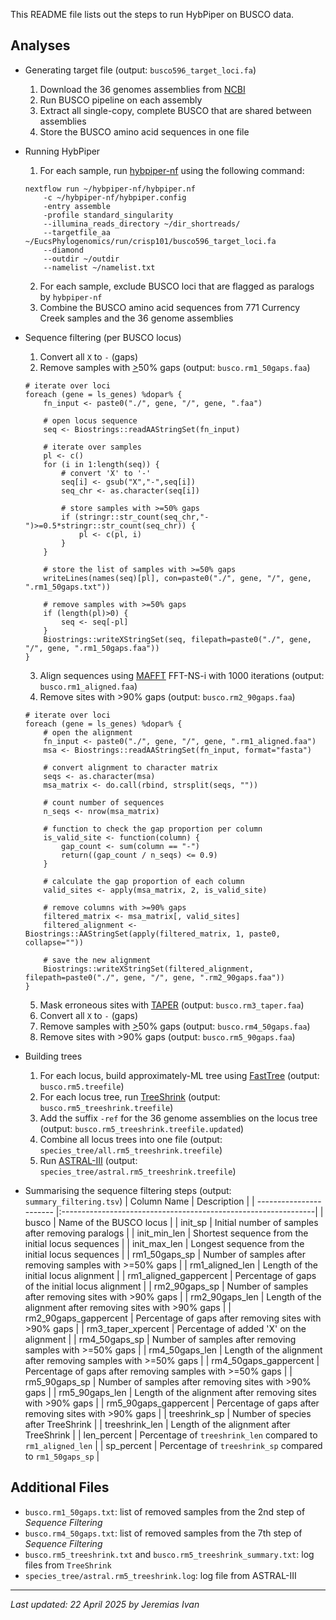 This README file lists out the steps to run HybPiper on BUSCO data.

## Analyses
- Generating target file (output: `busco596_target_loci.fa`)
    1. Download the 36 genomes assemblies from <a href="https://www.ncbi.nlm.nih.gov/bioproject/509734">NCBI</a>
    2. Run BUSCO pipeline on each assembly
    3. Extract all single-copy, complete BUSCO that are shared between assemblies
    4. Store the BUSCO amino acid sequences in one file

- Running HybPiper
    1. For each sample, run <a href="https://github.com/chrisjackson-pellicle/hybpiper-nf">hybpiper-nf</a> using the following command:
    ```
    nextflow run ~/hybpiper-nf/hybpiper.nf
        -c ~/hybpiper-nf/hybpiper.config
        -entry assemble
        -profile standard_singularity
        --illumina_reads_directory ~/dir_shortreads/
        --targetfile_aa ~/EucsPhylogenomics/run/crisp101/busco596_target_loci.fa
        --diamond
        --outdir ~/outdir
        --namelist ~/namelist.txt
    ```

    2. For each sample, exclude BUSCO loci that are flagged as paralogs by `hybpiper-nf`
    3. Combine the BUSCO amino acid sequences from 771 Currency Creek samples and the 36 genome assemblies

- Sequence filtering (per BUSCO locus)
    1. Convert all `X` to `-` (gaps)
    2. Remove samples with <u>></u>50% gaps (output: `busco.rm1_50gaps.faa`)
    ```
    # iterate over loci
    foreach (gene = ls_genes) %dopar% {
        fn_input <- paste0("./", gene, "/", gene, ".faa")

        # open locus sequence
        seq <- Biostrings::readAAStringSet(fn_input)

        # iterate over samples
        pl <- c()
        for (i in 1:length(seq)) {
            # convert 'X' to '-'
            seq[i] <- gsub("X","-",seq[i])
            seq_chr <- as.character(seq[i])

            # store samples with >=50% gaps
            if (stringr::str_count(seq_chr,"-")>=0.5*stringr::str_count(seq_chr)) {
                pl <- c(pl, i)
            }
        }

        # store the list of samples with >=50% gaps
        writeLines(names(seq)[pl], con=paste0("./", gene, "/", gene, ".rm1_50gaps.txt"))

        # remove samples with >=50% gaps
        if (length(pl)>0) {
            seq <- seq[-pl]
        }
        Biostrings::writeXStringSet(seq, filepath=paste0("./", gene, "/", gene, ".rm1_50gaps.faa"))
    }
    ```
    3. Align sequences using <a href="https://mafft.cbrc.jp/alignment/software/">MAFFT</a> FFT-NS-i with 1000 iterations (output: `busco.rm1_aligned.faa`)
    4. Remove sites with >90% gaps (output: `busco.rm2_90gaps.faa`)
    ```
    # iterate over loci
    foreach (gene = ls_genes) %dopar% {
        # open the alignment
        fn_input <- paste0("./", gene, "/", gene, ".rm1_aligned.faa")
        msa <- Biostrings::readAAStringSet(fn_input, format="fasta")

        # convert alignment to character matrix
        seqs <- as.character(msa)
        msa_matrix <- do.call(rbind, strsplit(seqs, ""))

        # count number of sequences
        n_seqs <- nrow(msa_matrix)

        # function to check the gap proportion per column
        is_valid_site <- function(column) {
            gap_count <- sum(column == "-")
            return((gap_count / n_seqs) <= 0.9)
        }

        # calculate the gap proportion of each column
        valid_sites <- apply(msa_matrix, 2, is_valid_site)

        # remove columns with >=90% gaps
        filtered_matrix <- msa_matrix[, valid_sites]
        filtered_alignment <- Biostrings::AAStringSet(apply(filtered_matrix, 1, paste0, collapse=""))

        # save the new alignment
        Biostrings::writeXStringSet(filtered_alignment, filepath=paste0("./", gene, "/", gene, ".rm2_90gaps.faa"))
    }
    ```
    5. Mask erroneous sites with <a href="https://github.com/chaoszhang/TAPER">TAPER</a> (output: `busco.rm3_taper.faa`)
    6. Convert all `X` to `-` (gaps)
    7. Remove samples with <u>></u>50% gaps (output: `busco.rm4_50gaps.faa`)
    8. Remove sites with >90% gaps (output: `busco.rm5_90gaps.faa`)

- Building trees
    1. For each locus, build approximately-ML tree using <a href="https://morgannprice.github.io/fasttree/">FastTree</a> (output: `busco.rm5.treefile`)
    2. For each locus tree, run <a href="https://github.com/uym2/TreeShrink">TreeShrink</a> (output: `busco.rm5_treeshrink.treefile`)
    3. Add the suffix `-ref` for the 36 genome assemblies on the locus tree (output: `busco.rm5_treeshrink.treefile.updated`)
    5. Combine all locus trees into one file (output: `species_tree/all.rm5_treeshrink.treefile`)
    6. Run <a href="https://github.com/smirarab/ASTRAL">ASTRAL-III</a> (output: `species_tree/astral.rm5_treeshrink.treefile`)

- Summarising the sequence filtering steps (output: `summary_filtering.tsv`)
    | Column Name             | Description                                                    |
    | ----------------------- |:---------------------------------------------------------------|
    | busco                   | Name of the BUSCO locus                                        |
    | init_sp                 | Initial number of samples after removing paralogs              |
    | init_min_len            | Shortest sequence from the initial locus sequences             |
    | init_max_len            | Longest sequence from the initial locus sequences              |
    | rm1_50gaps_sp           | Number of samples after removing samples with >=50% gaps       |
    | rm1_aligned_len         | Length of the initial locus alignment                          |
    | rm1_aligned_gappercent  | Percentage of gaps of the initial locus alignment              |
    | rm2_90gaps_sp           | Number of samples after removing sites with >90% gaps          |
    | rm2_90gaps_len          | Length of the alignment after removing sites with >90% gaps    |
    | rm2_90gaps_gappercent   | Percentage of gaps after removing sites with >90% gaps         |
    | rm3_taper_xpercent      | Percentage of added 'X' on the alignment                       |
    | rm4_50gaps_sp           | Number of samples after removing samples with >=50% gaps       |
    | rm4_50gaps_len          | Length of the alignment after removing samples with >=50% gaps |
    | rm4_50gaps_gappercent   | Percentage of gaps after removing samples with >=50% gaps      |
    | rm5_90gaps_sp           | Number of samples after removing sites with >90% gaps          |
    | rm5_90gaps_len          | Length of the alignment after removing sites with >90% gaps    |
    | rm5_90gaps_gappercent   | Percentage of gaps after removing sites with >90% gaps         |
    | treeshrink_sp           | Number of species after TreeShrink                             |
    | treeshrink_len          | Length of the alignment after TreeShrink                       |
    | len_percent             | Percentage of `treeshrink_len` compared to `rm1_aligned_len`   |
    | sp_percent              | Percentage of `treeshrink_sp` compared to `rm1_50gaps_sp`      |

## Additional Files
- `busco.rm1_50gaps.txt`: list of removed samples from the 2nd step of <i>Sequence Filtering</i>
- `busco.rm4_50gaps.txt`: list of removed samples from the 7th step of <i>Sequence Filtering</i>
- `busco.rm5_treeshrink.txt` and `busco.rm5_treeshrink_summary.txt`: log files from `TreeShrink`
- `species_tree/astral.rm5_treeshrink.log`: log file from ASTRAL-III

---
<i>Last updated: 22 April 2025 by Jeremias Ivan</i>